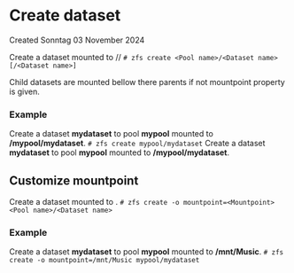 # Create dataset
Created Sonntag 03 November 2024

Create a dataset mounted to /<Pool name>/<Dataset name>
``# zfs create <Pool name>/<Dataset name>[/<Dataset name>]``

Child datasets are mounted bellow there parents if not mountpoint property is given.
### Example
Create a dataset **mydataset** to pool **mypool** mounted to **/mypool/mydataset**.
``# zfs create mypool/mydataset``
Create a dataset **mydataset** to pool **mypool** mounted to **/mypool/mydataset**.

Customize mountpoint
--------------------
Create a dataset mounted to <Mount point>.
``# zfs create -o mountpoint=<Mountpoint> <Pool name>/<Dataset name>``
### Example
Create a dataset **mydataset** to pool **mypool** mounted to **/mnt/Music**.
``# zfs create -o mountpoint=/mnt/Music mypool/mydataset``

